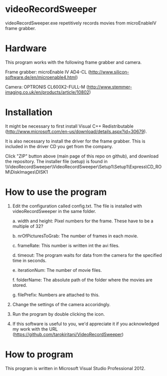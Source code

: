 videoRecordSweeper
==================
videoRecordSweeper.exe repetitively records movies from microEnableIV frame grabber.

Hardware
========
This program works with the following frame grabber and camera.


Frame grabber: microEnable IV AD4-CL (http://www.silicon-software.de/en/microenable4.html) 


Camera: OPTRONIS CL600X2-FULL-M (http://www.stemmer-imaging.co.uk/en/products/article/10802) 


Installation
============
It might be necessary to first install Visual C++ Redistributable (http://www.microsoft.com/en-us/download/details.aspx?id=30679).

It is also necessary to install the driver for the frame grabber. This is included
in the driver CD you get from the company.

Click "ZIP" button above (main page of this repo on github), and download the repository. The installer file (setup) is found
in <extracted folder>\VideoRecordSweeper\VideoRecordSweeper\Setup1\Setup1\Express\CD_ROM\DiskImages\DISK1



How to use the program
======================
1. Edit the configuration called config.txt. The file is installed with 
videoRecordSweeper in the same folder.

	a. width and height: Pixel numbers for the frame. These have to be a multiple of 32?
	
	b. nrOfPicturesToGrab: The number of frames in each movie.
	
	c. frameRate: This number is written int the avi files.
	
	d. timeout: The program waits for data from the camera for the specified time in seconds.
	
	e. iterationNum: The number of movie files.
	
	f. folderName: The absolute path of the folder where the movies are stored.
	
	g. filePrefix: Numbers are attached to this.
2. Change the settings of the camera accoridngly.
3. Run the program by double clicking the icon.
4. If this software is useful to you, we'd appreciate it if you acknowledged my work with
the URL (https://github.com/tarokiritani/VideoRecordSweeper)


How to program
==============
This program is written in Microsoft Visual Studio Professional 2012.
